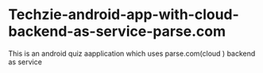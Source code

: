 # Techzie-android-app-with-cloud-backend-as-service-parse.com
This is an android quiz aapplication which uses parse.com(cloud ) backend as service
